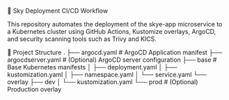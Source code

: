 🚀 Sky Deployment CI/CD Workflow

This repository automates the deployment of the skye-app microservice to a Kubernetes cluster using GitHub Actions, Kustomize overlays, ArgoCD, and security scanning tools such as Trivy and KICS.

📁 Project Structure
.
├── argocd.yaml              # ArgoCD Application manifest
├── argocdserver.yaml        # (Optional) ArgoCD server configuration
├── base                     # Base Kubernetes manifests
│   ├── deployment.yaml
│   ├── kustomization.yaml
│   ├── namespace.yaml
│   └── service.yaml
└── overlay
    ├── dev
    │   └── kustomization.yaml
    └── prod                 # (Optional) Production overlay
